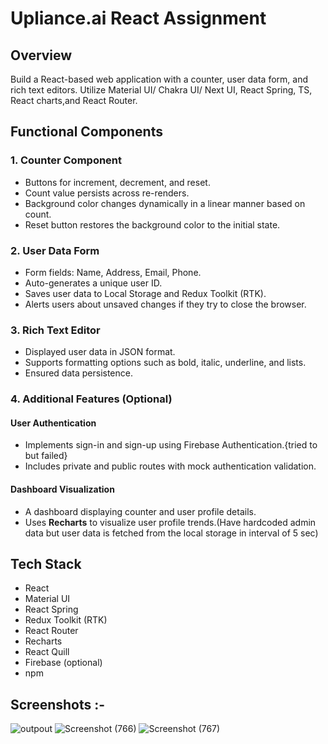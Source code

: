 # Upliance.ai React Assignment

## Overview
Build a React-based web application with a counter, user data form, and rich text editors. Utilize Material UI/ Chakra UI/ Next UI, React Spring, TS, React charts,and React Router.

## Functional Components
### 1. Counter Component
- Buttons for increment, decrement, and reset.
- Count value persists across re-renders.
- Background color changes dynamically in a linear manner based on count.
- Reset button restores the background color to the initial state.

### 2. User Data Form
- Form fields: Name, Address, Email, Phone.
- Auto-generates a unique user ID.
- Saves user data to Local Storage and Redux Toolkit (RTK).
- Alerts users about unsaved changes if they try to close the browser.

### 3. Rich Text Editor
- Displayed user data in JSON format.
- Supports formatting options such as bold, italic, underline, and lists.
- Ensured data persistence.

### 4. Additional Features (Optional)
#### User Authentication
- Implements sign-in and sign-up using Firebase Authentication.{tried to but failed}
- Includes private and public routes with mock authentication validation.

#### Dashboard Visualization
- A dashboard displaying counter and user profile details.
- Uses **Recharts** to visualize user profile trends.(Have hardcoded admin data but user data is fetched from 
the local storage in interval of 5 sec)


## Tech Stack
- React
- Material UI 
- React Spring 
- Redux Toolkit (RTK) 
- React Router 
- Recharts 
- React Quill 
- Firebase (optional) 
- npm

## Screenshots :- 

![outpout](https://github.com/user-attachments/assets/8f868609-6985-430e-bedb-955ef24bfb1b)
![Screenshot (766)](https://github.com/user-attachments/assets/24e4fb8b-6be9-4010-8f63-7445a5b23045)
![Screenshot (767)](https://github.com/user-attachments/assets/06fdab16-50f5-4f91-b94b-17dd99d437a0)





